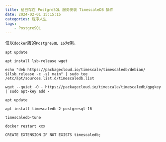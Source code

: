 ```yaml
---
title: 给已存在 PostgreSQL 服务安装 TimescaleDB 插件
date: 2024-02-01 15:15:15
categories: 程序人生
tags:
    - PostgreSQL
---
```


仅以`docker`版的`PostgreSQL 16`为例。

```
apt update
```
```
apt install lsb-release wget
```
```
echo "deb https://packagecloud.io/timescale/timescaledb/debian/ $(lsb_release -c -s) main" | sudo tee /etc/apt/sources.list.d/timescaledb.list
```
```
wget --quiet -O - https://packagecloud.io/timescale/timescaledb/gpgkey | sudo apt-key add -
```
```
apt update
```
```
apt install timescaledb-2-postgresql-16
```

```
timescaledb-tune
```

```
docker restart xxx
```

```
CREATE EXTENSION IF NOT EXISTS timescaledb;
```

